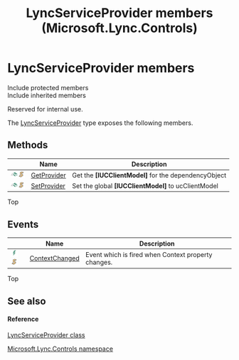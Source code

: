 ﻿---
title: LyncServiceProvider members (Microsoft.Lync.Controls)
TOCTitle: LyncServiceProvider members
ms:assetid: AllMembers.T:Microsoft.Lync.Controls.LyncServiceProvider_DI_3_UC_OCS14MrefLyncWPF
ms:mtpsurl: https://msdn.microsoft.com/en-us/library/microsoft.lync.controls.lyncserviceprovider_di_3_uc_ocs14mreflyncwpf_members(v=office.15)
ms:contentKeyID: 48600578
ms.date: 07/28/2014
mtps_version: v=office.15
---

# LyncServiceProvider members

Include protected members  
Include inherited members  

Reserved for internal use.

The [LyncServiceProvider](lyncserviceprovider-class-microsoft-lync-controls_1.md) type exposes the following members.

## Methods

<table>
<thead>
<tr class="header">
<th> </th>
<th>Name</th>
<th>Description</th>
</tr>
</thead>
<tbody>
<tr class="odd">
<td><img src="images/Hh347903.pubmethod(Office.15).gif" title="Public method" alt="Public method" /><img src="images/Hh365030.static(Office.15).gif" title="Static member" alt="Static member" /></td>
<td><a href="lyncserviceprovider-getprovider-method-microsoft-lync-controls_1.md">GetProvider</a></td>
<td>Get the <strong>[IUCClientModel]</strong> for the dependencyObject</td>
</tr>
<tr class="even">
<td><img src="images/Hh347903.pubmethod(Office.15).gif" title="Public method" alt="Public method" /><img src="images/Hh365030.static(Office.15).gif" title="Static member" alt="Static member" /></td>
<td><a href="lyncserviceprovider-setprovider-method-microsoft-lync-controls_1.md">SetProvider</a></td>
<td>Set the global <strong>[IUCClientModel]</strong> to ucClientModel</td>
</tr>
</tbody>
</table>


Top

## Events

<table>
<thead>
<tr class="header">
<th> </th>
<th>Name</th>
<th>Description</th>
</tr>
</thead>
<tbody>
<tr class="odd">
<td><img src="images/JJ266306.pubevent(Office.15).gif" title="Public event" alt="Public event" /><img src="images/Hh365030.static(Office.15).gif" title="Static member" alt="Static member" /></td>
<td><a href="lyncserviceprovider-contextchanged-event-microsoft-lync-controls_1.md">ContextChanged</a></td>
<td>Event which is fired when Context property changes.</td>
</tr>
</tbody>
</table>


Top

## See also

#### Reference

[LyncServiceProvider class](lyncserviceprovider-class-microsoft-lync-controls_1.md)

[Microsoft.Lync.Controls namespace](microsoft-lync-controls-namespace_1.md)

